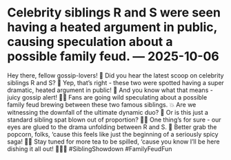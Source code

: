 # Celebrity siblings R and S were seen having a heated argument in public, causing speculation about a possible family feud. — 2025-10-06

Hey there, fellow gossip-lovers! 🌟 Did you hear the latest scoop on celebrity siblings R and S? 🌟 Yep, that’s right - these two were spotted having a super dramatic, heated argument in public! 🙊 And you know what that means - juicy gossip alert! 🚨🔥 Fans are going wild speculating about a possible family feud brewing between these two famous siblings. 💥 Are we witnessing the downfall of the ultimate dynamic duo? 🤯 Or is this just a standard sibling spat blown out of proportion? 🤷‍♀️ One thing’s for sure - our eyes are glued to the drama unfolding between R and S. 👀 Better grab the popcorn, folks, ‘cause this feels like just the beginning of a seriously spicy saga! 🍿✨ Stay tuned for more tea to be spilled, ‘cause you know I’ll be here dishing it all out! 💁‍♀️💋 #SiblingShowdown #FamilyFeudFun